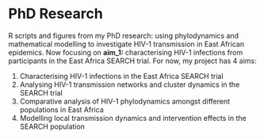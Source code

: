 # PhD Research
R scripts and figures from my PhD research: using phylodynamics and mathematical modelling to investigate HIV-1 transmission in East African epidemics. Now focusing on **aim_1:** characterising HIV-1 infections from participants in the East Africa SEARCH trial. For now, my project has 4 aims:

1. Characterising HIV-1 infections in the East Africa SEARCH trial
2. Analysing HIV-1 transmission networks and cluster dynamics in the SEARCH trial
3. Comparative analysis of HIV-1 phylodynamics amongst different populations in East Africa
4. Modelling local transmission dynamics and intervention effects in the SEARCH population
